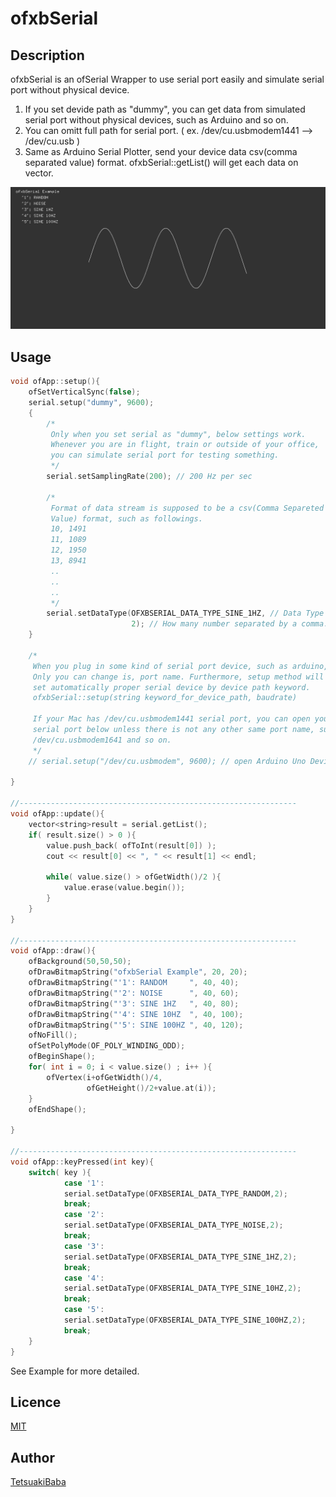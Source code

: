 ofxbSerial
====

## Description
ofxbSerial is an ofSerial Wrapper to use serial port easily and simulate serial port without physical device.

1. If you set devide path as "dummy", you can get data from simulated serial port without physical devices, such as Arduino and so on.
2. You can omitt full path for serial port. ( ex. /dev/cu.usbmodem1441 --> /dev/cu.usb )
3. Same as Arduino Serial Plotter, send your device data csv(comma separated value) format. ofxbSerial::getList() will get each data on vector<string>.

![Example screenshot](/screenshot.png)

## Usage
```c++
void ofApp::setup(){
    ofSetVerticalSync(false);
    serial.setup("dummy", 9600);
    {
        /*
         Only when you set serial as "dummy", below settings work.
         Whenever you are in flight, train or outside of your office,
         you can simulate serial port for testing something.
         */
        serial.setSamplingRate(200); // 200 Hz per sec

        /*
         Format of data stream is supposed to be a csv(Comma Separeted
         Value) format, such as followings.
         10, 1491
         11, 1089
         12, 1950
         13, 8941
         ..
         ..
         ..
         */
        serial.setDataType(OFXBSERIAL_DATA_TYPE_SINE_1HZ, // Data Type
                           2); // How many number separated by a comma.
    }

    /*
     When you plug in some kind of serial port device, such as arduino,
     Only you can change is, port name. Furthermore, setup method will
     set automatically proper serial device by device path keyword.
     ofxbSerial::setup(string keyword_for_device_path, baudrate)

     If your Mac has /dev/cu.usbmodem1441 serial port, you can open your
     serial port below unless there is not any other same port name, such as
     /dev/cu.usbmodem1641 and so on.
     */
    // serial.setup("/dev/cu.usbmodem", 9600); // open Arduino Uno Device

}

//--------------------------------------------------------------
void ofApp::update(){
    vector<string>result = serial.getList();
    if( result.size() > 0 ){
        value.push_back( ofToInt(result[0]) );
        cout << result[0] << ", " << result[1] << endl;

        while( value.size() > ofGetWidth()/2 ){
            value.erase(value.begin());
        }
    }
}

//--------------------------------------------------------------
void ofApp::draw(){
    ofBackground(50,50,50);
    ofDrawBitmapString("ofxbSerial Example", 20, 20);
    ofDrawBitmapString("'1': RANDOM     ", 40, 40);
    ofDrawBitmapString("'2': NOISE      ", 40, 60);
    ofDrawBitmapString("'3': SINE 1HZ   ", 40, 80);
    ofDrawBitmapString("'4': SINE 10HZ  ", 40, 100);
    ofDrawBitmapString("'5': SINE 100HZ ", 40, 120);
    ofNoFill();
    ofSetPolyMode(OF_POLY_WINDING_ODD);
    ofBeginShape();
    for( int i = 0; i < value.size() ; i++ ){
        ofVertex(i+ofGetWidth()/4,
                 ofGetHeight()/2+value.at(i));
    }
    ofEndShape();

}

//--------------------------------------------------------------
void ofApp::keyPressed(int key){
    switch( key ){
            case '1':
            serial.setDataType(OFXBSERIAL_DATA_TYPE_RANDOM,2);
            break;
            case '2':
            serial.setDataType(OFXBSERIAL_DATA_TYPE_NOISE,2);
            break;
            case '3':
            serial.setDataType(OFXBSERIAL_DATA_TYPE_SINE_1HZ,2);
            break;
            case '4':
            serial.setDataType(OFXBSERIAL_DATA_TYPE_SINE_10HZ,2);
            break;
            case '5':
            serial.setDataType(OFXBSERIAL_DATA_TYPE_SINE_100HZ,2);
            break;
    }
}

```
See Example for more detailed.

## Licence
[MIT](https://opensource.org/licenses/MIT)

## Author
[TetsuakiBaba](https://github.com/TetsuakiBaba)
